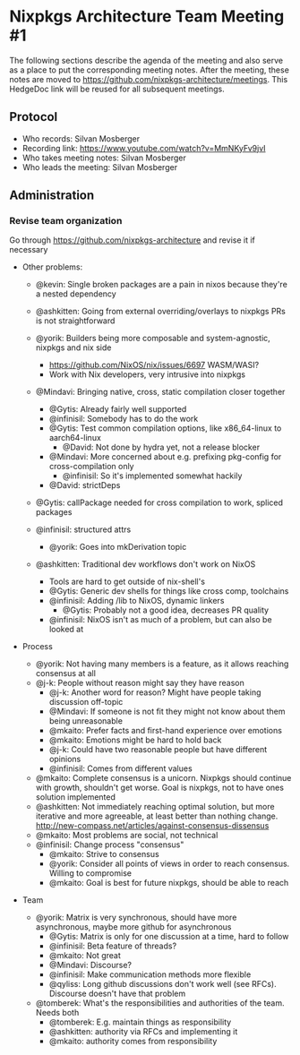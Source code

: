 # Nixpkgs Architecture Team Meeting #1

The following sections describe the agenda of the meeting and also serve as a place to put the corresponding meeting notes. After the meeting, these notes are moved to https://github.com/nixpkgs-architecture/meetings. This HedgeDoc link will be reused for all subsequent meetings.

## Protocol

- Who records: Silvan Mosberger
- Recording link: https://www.youtube.com/watch?v=MmNKyFv9jvI
- Who takes meeting notes: Silvan Mosberger
- Who leads the meeting: Silvan Mosberger

## Administration

### Revise team organization

Go through https://github.com/nixpkgs-architecture and revise it if necessary

- Other problems:
  - @kevin: Single broken packages are a pain in nixos because they're a nested dependency
  - @ashkitten: Going from external overriding/overlays to nixpkgs PRs is not straightforward
  - @yorik: Builders being more composable and system-agnostic, nixpkgs and nix side
      - https://github.com/NixOS/nix/issues/6697 WASM/WASI?
      - Work with Nix developers, very intrusive into nixpkgs
  - @Mindavi: Bringing native, cross, static compilation closer together
      - @Gytis: Already fairly well supported
      - @infinisil: Somebody has to do the work
      - @Gytis: Test common compilation options, like x86_64-linux to aarch64-linux
          - @David: Not done by hydra yet, not a release blocker
      - @Mindavi: More concerned about e.g. prefixing pkg-config for cross-compilation only
          - @infinisil: So it's implemented somewhat hackily
      - @David: strictDeps

  - @Gytis: callPackage needed for cross compilation to work, spliced packages
  - @infinisil: structured attrs
      - @yorik: Goes into mkDerivation topic
  - @ashkitten: Traditional dev workflows don't work on NixOS
      - Tools are hard to get outside of nix-shell's
      - @Gytis: Generic dev shells for things like cross comp, toolchains
      - @infinisil: Adding /lib to NixOS, dynamic linkers
          - @Gytis: Probably not a good idea, decreases PR quality
      - @infinisil: NixOS isn't as much of a problem, but can also be looked at

- Process
    - @yorik: Not having many members is a feature, as it allows reaching consensus at all
    - @j-k: People without reason might say they have reason
        - @j-k: Another word for reason? Might have people taking discussion off-topic
        - @Mindavi: If someone is not fit they might not know about them being unreasonable
        - @mkaito: Prefer facts and first-hand experience over emotions
        - @mkaito: Emotions might be hard to hold back
        - @j-k: Could have two reasonable people but have different opinions
        - @infinisil: Comes from different values
    - @mkaito: Complete consensus is a unicorn. Nixpkgs should continue with growth, shouldn't get worse. Goal is nixpkgs, not to have ones solution implemented
    - @ashkitten: Not immediately reaching optimal solution, but more iterative and more agreeable, at least better than nothing change. http://new-compass.net/articles/against-consensus-dissensus
    - @mkaito: Most problems are social, not technical
    - @infinisil: Change process "consensus"
        - @mkaito: Strive to consensus
        - @yorik: Consider all points of views in order to reach consensus. Willing to compromise
        - @mkaito: Goal is best for future nixpkgs, should be able to reach

- Team
    - @yorik: Matrix is very synchronous, should have more asynchronous, maybe more github for asynchronous
        - @Gytis: Matrix is only for one discussion at a time, hard to follow
        - @infinisil: Beta feature of threads?
        - @mkaito: Not great
        - @Mindavi: Discourse?
        - @infinisil: Make communication methods more flexible
        - @qyliss: Long github discussions don't work well (see RFCs). Discourse doesn't have that problem
    - @tomberek: What's the responsibilities and authorities of the team. Needs both
        - @tomberek: E.g. maintain things as responsibility
        - @ashkitten: authority via RFCs and implementing it
        - @mkaito: authority comes from responsibility
